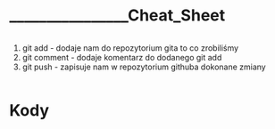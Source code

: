 # ________________Cheat_Sheet


```
```

1. git add  -  dodaje nam do repozytorium gita to co zrobiliśmy
2. git comment  -  dodaje komentarz do dodanego git add
3. git push  -  zapisuje nam w repozytorium githuba dokonane zmiany


```
```
# Kody
